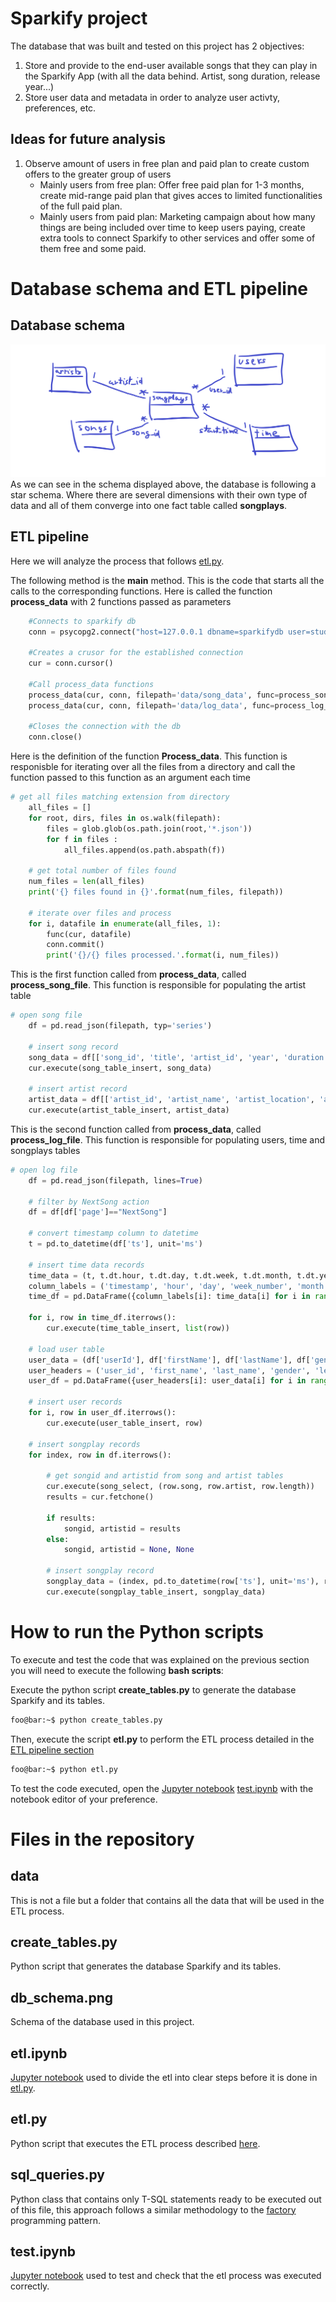 # Sparkify project

The database that was built and tested on this project has 2 objectives:
1. Store and provide to the end-user available songs that they can play in the Sparkify App (with all the data behind. Artist, song duration, release year...)
2. Store user data and metadata in order to analyze user activty, preferences, etc.

## Ideas for future analysis
1. Observe amount of users in free plan and paid plan to create custom offers to the greater group of users
    - Mainly users from free plan: Offer free paid plan for 1-3 months, create mid-range paid plan that gives acces to limited functionalities of the full paid plan.
    - Mainly users from paid plan: Marketing campaign about how many things are being included over time to keep users paying, create extra tools to connect Sparkify to other services and offer some of them free and some paid.

# Database schema and ETL pipeline

## Database schema

![schema](db_schema.png "Database schema")
As we can see in the schema displayed above, the database is following a star schema. Where there are several dimensions with their own type of data and all of them converge into one fact table called **songplays**.

## ETL pipeline<a name="etl_pipeline"></a>

Here we will analyze the process that follows [etl.py](#etl.py).

The following method is the **main** method. This is the code that starts all the calls to the corresponding functions. Here is called the function **process_data** with 2 functions passed as parameters
```python
    #Connects to sparkify db
    conn = psycopg2.connect("host=127.0.0.1 dbname=sparkifydb user=student password=student")
    
    #Creates a crusor for the established connection
    cur = conn.cursor()
    
    #Call process_data functions
    process_data(cur, conn, filepath='data/song_data', func=process_song_file)
    process_data(cur, conn, filepath='data/log_data', func=process_log_file)

    #Closes the connection with the db
    conn.close()
```

Here is the definition of the function **Process_data**. This function is responisble for iterating over all the files from a directory and call the function passed to this function as an argument each time
```python
# get all files matching extension from directory
    all_files = []
    for root, dirs, files in os.walk(filepath):
        files = glob.glob(os.path.join(root,'*.json'))
        for f in files :
            all_files.append(os.path.abspath(f))

    # get total number of files found
    num_files = len(all_files)
    print('{} files found in {}'.format(num_files, filepath))

    # iterate over files and process
    for i, datafile in enumerate(all_files, 1):
        func(cur, datafile)
        conn.commit()
        print('{}/{} files processed.'.format(i, num_files))
```

This is the first function called from **process_data**, called **process_song_file**. This function is responsible for populating the artist table
```python
# open song file
    df = pd.read_json(filepath, typ='series')

    # insert song record
    song_data = df[['song_id', 'title', 'artist_id', 'year', 'duration']].values.tolist()
    cur.execute(song_table_insert, song_data)
    
    # insert artist record
    artist_data = df[['artist_id', 'artist_name', 'artist_location', 'artist_latitude', 'artist_longitude']].values.tolist()
    cur.execute(artist_table_insert, artist_data)
```

This is the second function called from **process_data**, called **process_log_file**. This function is responsible for populating users, time and songplays tables
```python
# open log file
    df = pd.read_json(filepath, lines=True)

    # filter by NextSong action
    df = df[df['page']=="NextSong"]

    # convert timestamp column to datetime
    t = pd.to_datetime(df['ts'], unit='ms')
    
    # insert time data records
    time_data = (t, t.dt.hour, t.dt.day, t.dt.week, t.dt.month, t.dt.year, t.dt.weekday)
    column_labels = ('timestamp', 'hour', 'day', 'week_number', 'month', 'year', 'weekday')
    time_df = pd.DataFrame({column_labels[i]: time_data[i] for i in range(len(column_labels))})

    for i, row in time_df.iterrows():
        cur.execute(time_table_insert, list(row))

    # load user table
    user_data = (df['userId'], df['firstName'], df['lastName'], df['gender'], df['level'])
    user_headers = ('user_id', 'first_name', 'last_name', 'gender', 'level')
    user_df = pd.DataFrame({user_headers[i]: user_data[i] for i in range(len(user_headers))}) 

    # insert user records
    for i, row in user_df.iterrows():
        cur.execute(user_table_insert, row)

    # insert songplay records
    for index, row in df.iterrows():
        
        # get songid and artistid from song and artist tables
        cur.execute(song_select, (row.song, row.artist, row.length))
        results = cur.fetchone()
        
        if results:
            songid, artistid = results
        else:
            songid, artistid = None, None

        # insert songplay record
        songplay_data = (index, pd.to_datetime(row['ts'], unit='ms'), row['userId'], row['level'], songid, artistid, row['sessionId'], row['location'], row['userAgent'])
        cur.execute(songplay_table_insert, songplay_data)
```

# How to run the Python scripts

To execute and test the code that was explained on the previous section you will need to execute the following **bash scripts**:

Execute the python script **create_tables.py** to generate the database Sparkify and its tables.
```bash
foo@bar:~$ python create_tables.py
```

Then, execute the script **etl.py** to perform the ETL process detailed in the [ETL pipeline section](#etl)
```bash
foo@bar:~$ python etl.py
```

To test the code executed, open the [Jupyter notebook](https://jupyter.org/) [test.ipynb](#test.ipynb) with the notebook editor of your preference.

# Files in the repository

## data<a name="data"></a>
This is not a file but a folder that contains all the data that will be used in the ETL process.

## create_tables.py<a name="create_tables.py"></a>
Python script that generates the database Sparkify and its tables.

## db_schema.png<a name="db_schema.png"></a>
Schema of the database used in this project.

## etl.ipynb<a name="etl.ipynb"></a>
[Jupyter notebook](https://jupyter.org/) used to divide the etl into clear steps before it is done in [etl.py](#etl.py).

## etl.py<a name="etl.py"></a>
Python script that executes the ETL process described [here](#etl_pipeline).

## sql_queries.py
Python class that contains only T-SQL statements ready to be executed out of this file, this approach follows a similar methodology to the [factory](https://en.wikipedia.org/wiki/Factory_method_pattern) programming pattern.

## test.ipynb
[Jupyter notebook](https://jupyter.org/) used to test and check that the etl process was executed correctly.